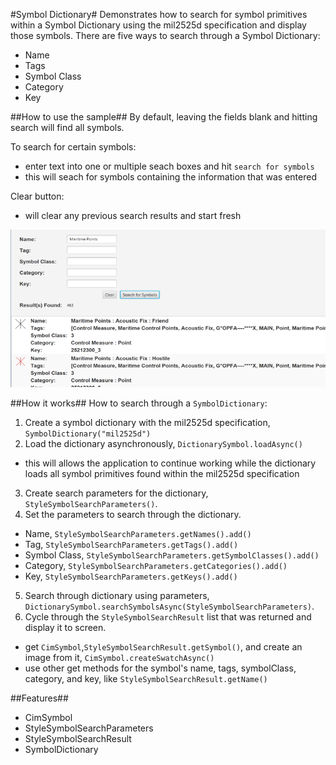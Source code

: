 #Symbol Dictionary#
Demonstrates how to search for symbol primitives within a Symbol Dictionary using the mil2525d specification and display those symbols.
There are five ways to search through a Symbol Dictionary:
- Name
- Tags
- Symbol Class
- Category
- Key

##How to use the sample##
By default, leaving the fields blank and hitting search will find all symbols.

To search for certain symbols:
  - enter text into one or multiple seach boxes and hit `search for symbols`
  - this will seach for symbols containing the information that was entered 

Clear button:
  - will clear any previous search results and start fresh

![](SymbolDictionary.png)


##How it works##
How to search through a `SymbolDictionary`:

1. Create a symbol dictionary with the mil2525d specification, `SymbolDictionary("mil2525d")`
2. Load the dictionary asynchronously, `DictionarySymbol.loadAsync()`
  - this will allows the application to continue working while the dictionary loads all symbol primitives found within the mil2525d specification
3. Create search parameters for the dictionary, `StyleSymbolSearchParameters()`.
4. Set the parameters to search through the dictionary.
  - Name, `StyleSymbolSearchParameters.getNames().add()`
  - Tag, `StyleSymbolSearchParameters.getTags().add()`
  - Symbol Class, `StyleSymbolSearchParameters.getSymbolClasses().add()`
  - Category, `StyleSymbolSearchParameters.getCategories().add()`
  - Key, `StyleSymbolSearchParameters.getKeys().add()`
5.  Search through dictionary using parameters, `DictionarySymbol.searchSymbolsAsync(StyleSymbolSearchParameters)`.
6. Cycle through the `StyleSymbolSearchResult` list that was returned and display it to screen.
  - get `CimSymbol`,`StyleSymbolSearchResult.getSymbol()`, and create an image from it, `CimSymbol.createSwatchAsync()`
  - use other get methods for the symbol's name, tags, symbolClass, category, and key, like  `StyleSymbolSearchResult.getName()`

##Features##
- CimSymbol
- StyleSymbolSearchParameters
- StyleSymbolSearchResult
- SymbolDictionary
